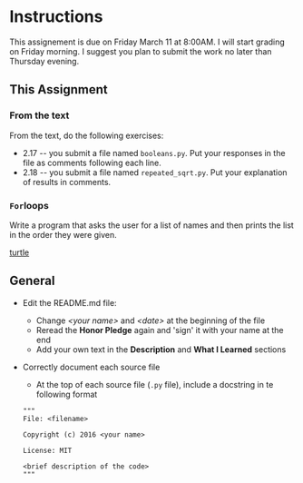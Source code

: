 # Instructions

This assignement is due on Friday March 11 at 8:00AM. I will start grading on Friday morning. I suggest you plan to submit the work no later than Thursday evening.

## This Assignment

### From the text

From the text, do the following exercises:

* 2.17 -- you submit a file named `booleans.py`. Put your responses in the file as comments following each line.
* 2.18 -- you submit a file named `repeated_sqrt.py`. Put your explanation of results in comments.

### `For`loops

Write a program that asks the user for a list of names and then prints the list in the order they were given.

[turtle](https://github.com//mandrewmoshier/hw3-/blob/master/finder-capture.tiff)



## General


* Edit the README.md file:
    * Change _\<your name\>_ and _\<date\>_ at the beginning of the file
    * Reread the __Honor Pledge__ again and 'sign' it with your name at the end
    * Add your own text in the __Description__ and __What I Learned__ sections

* Correctly document each source file
    * At the top of each source file (```.py``` file), include a docstring in te following format

    ```
    """
    File: <filename>

    Copyright (c) 2016 <your name>

    License: MIT

    <brief description of the code>
    """    
    ```
